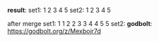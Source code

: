 **result**:
set1: 1 2 3 4 5 
set2: 1 2 3 4 5 

after merge
set1: 1 1 2 2 3 3 4 4 5 5 
set2: 
**godbolt**: https://godbolt.org/z/Mexbojr7d